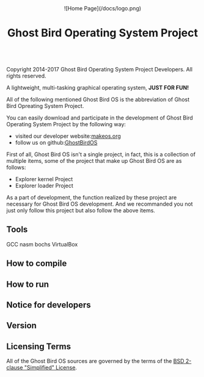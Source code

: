 <center>
![Home Page](/docs/logo.png)

# Ghost Bird Operating System Project #
</center>
</br></br></br>
Copyright 2014-2017 Ghost Bird Operating System Project Developers. All rights reserved.

A lightweight, multi-tasking graphical operating system, **JUST FOR FUN!**

All of the following mentioned Ghost Bird OS is the abbreviation of Ghost Bird Opreating System Project.

You can easily download and participate in the development of Ghost Bird Operating System Project by the following way:

- visited our developer website:[makeos.org](http://makeos.org)
- follow us on github:[GhostBirdOS](https://github.com/GhostBirdOperatingSystemProject/GhostBirdOS)

First of all, Ghost Bird OS isn't a single project, in fact, this is a collection of multiple items, some of the project that make up Ghost Bird OS are as follows:

- Explorer kernel Project
- Explorer loader Project

As a part of development, the function realized by these project are necessary for Ghost Bird OS development. And we recommanded you not just only follow this project but also follow the above items.

## Tools ##
GCC nasm bochs VirtualBox

## How to compile ##
## How to run ##

## Notice for developers ##

## Version ##

## Licensing Terms ##
All of the Ghost Bird OS sources are governed by the terms of the [BSD 2-clause "Simplified" License](https://github.com/MakeOS/GhostBirdOS/blob/master/LICENSE).
